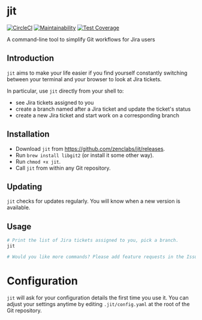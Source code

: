 # jit

[![CircleCI](https://circleci.com/gh/zenclabs/jit.svg?style=svg)](https://circleci.com/gh/zenclabs/jit)
[![Maintainability](https://api.codeclimate.com/v1/badges/97750ad7149bd2ec1c48/maintainability)](https://codeclimate.com/github/zenclabs/jit/maintainability)
[![Test Coverage](https://api.codeclimate.com/v1/badges/97750ad7149bd2ec1c48/test_coverage)](https://codeclimate.com/github/zenclabs/jit/test_coverage)

A command-line tool to simplify Git workflows for Jira users

## Introduction

`jit` aims to make your life easier if you find yourself constantly switching between your terminal and your browser to
look at Jira tickets.

In particular, use `jit` directly from your shell to:
- see Jira tickets assigned to you
- create a branch named after a Jira ticket and update the ticket's status
- create a new Jira ticket and start work on a corresponding branch

## Installation

- Download `jit` from https://github.com/zenclabs/jit/releases.
- Run `brew install libgit2` (or install it some other way).
- Run `chmod +x jit`.
- Call `jit` from within any Git repository.

## Updating

`jit` checks for updates regularly. You will know when a new version is available.

## Usage

```sh
# Print the list of Jira tickets assigned to you, pick a branch.
jit

# Would you like more commands? Please add feature requests in the Issues section.
```

# Configuration

`jit` will ask for your configuration details the first time you use it. You can adjust your settings anytime by editing
`.jit/config.yaml` at the root of the Git repository.
